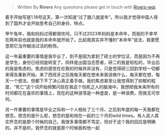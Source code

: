 
> Written By **Rivers**
> Any questions please get in touch with  [Rivers-wqj](https://rivers-wqj.github.io/).


着手开始写是1.18号这天，第一次知道“过了腊八就是年”。所以我才觉得中国人得到了国外才会开始思考自己的身份、特点。

甲午兔年，我和妈妈过得都很坎坷。只不过2023年妈妈是本命年，而我的不幸早在两年前也就是我的本命年就开始了。比起我其实并不懂的“本命年”说法，我更愿意把它当作糊涂过活的粉饰。

这一年最重要的事情是我毕业了，到不是因为拿到了硕士的学位证，而是因为不再是学生，身份已经彻底转变了。同样是出国当志愿者，研二的我是轻松的，毕业后的我是焦虑的。焦虑的感觉在伦敦的时候并非没有，只是觉得研三回到学校一切都来得及重新开始。来了西班牙之后我每天都在想未来我该做什么，每天都在想，每天一个想法，但都下不了决心真正着手做。我的焦虑甚至让我觉得到了抑郁的程度，“死亡”这个词开始频繁闪现在我这个怕死之人的脑海中。我想把我未来所有的时间都花在喜欢的事情上，现在的这种游荡是一种虚度，是一种浪费。而我无可奈何。

另一件重要的事情是毕业之际和一个人相处了三个月，之后到年底的每一天我都在想念。想念的是什么呢，想念的是和他在一起的三个月的wild times。有人说人其实怀念的是那个时候的自己，我很多事情都不笃定，但对于这个我的回应是明确的。并不是的，我怀念的就是那个时候我和他一起


<!--stackedit_data:
eyJoaXN0b3J5IjpbMTMyNjU5NzU3MSwtODE4NjY2MTU4XX0=
-->